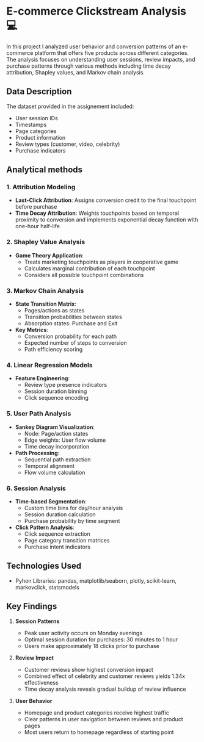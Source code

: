 # E-commerce Clickstream Analysis 💻

In this project I analyzed user behavior and conversion patterns of an e-commerce platform that offers five products across different categories. The analysis focuses on understanding user sessions, review impacts, and purchase patterns through various methods including time decay attribution, Shapley values, and Markov chain analysis.

## Data Description
The dataset provided in the assignement included:
- User session IDs
- Timestamps
- Page categories
- Product information
- Review types (customer, video, celebrity)
- Purchase indicators
  
## Analytical methods

### 1. Attribution Modeling
- **Last-Click Attribution**: Assigns conversion credit to the final touchpoint before purchase
- **Time Decay Attribution**: Weights touchpoints based on temporal proximity to conversion and implements exponential decay function with one-hour half-life

### 2. Shapley Value Analysis
- **Game Theory Application**:
  - Treats marketing touchpoints as players in cooperative game
  - Calculates marginal contribution of each touchpoint
  - Considers all possible touchpoint combinations

### 3. Markov Chain Analysis
- **State Transition Matrix**:
  - Pages/actions as states
  - Transition probabilities between states
  - Absorption states: Purchase and Exit
- **Key Metrics**:
  - Conversion probability for each path
  - Expected number of steps to conversion
  - Path efficiency scoring

### 4. Linear Regression Models
- **Feature Engineering**:
  - Review type presence indicators
  - Session duration binning
  - Click sequence encoding

### 5. User Path Analysis
- **Sankey Diagram Visualization**:
  - Node: Page/action states
  - Edge weights: User flow volume
  - Time decay incorporation
- **Path Processing**:
  - Sequential path extraction
  - Temporal alignment
  - Flow volume calculation

### 6. Session Analysis
- **Time-based Segmentation**:
  - Custom time bins for day/hour analysis
  - Session duration calculation
  - Purchase probability by time segment
- **Click Pattern Analysis**:
  - Click sequence extraction
  - Page category transition matrices
  - Purchase intent indicators

## Technologies Used
- Pyhon Libraries: pandas, matplotlib/seaborn, plotly, scikit-learn, markovclick, statsmodels
  
## Key Findings
1. **Session Patterns**
   - Peak user activity occurs on Monday evenings
   - Optimal session duration for purchases: 30 minutes to 1 hour
   - Users make approximately 18 clicks prior to purchase

2. **Review Impact**
   - Customer reviews show highest conversion impact
   - Combined effect of celebrity and customer reviews yields 1.34x effectiveness
   - Time decay analysis reveals gradual buildup of review influence

3. **User Behavior**
   - Homepage and product categories receive highest traffic
   - Clear patterns in user navigation between reviews and product pages
   - Most users return to homepage regardless of starting point




